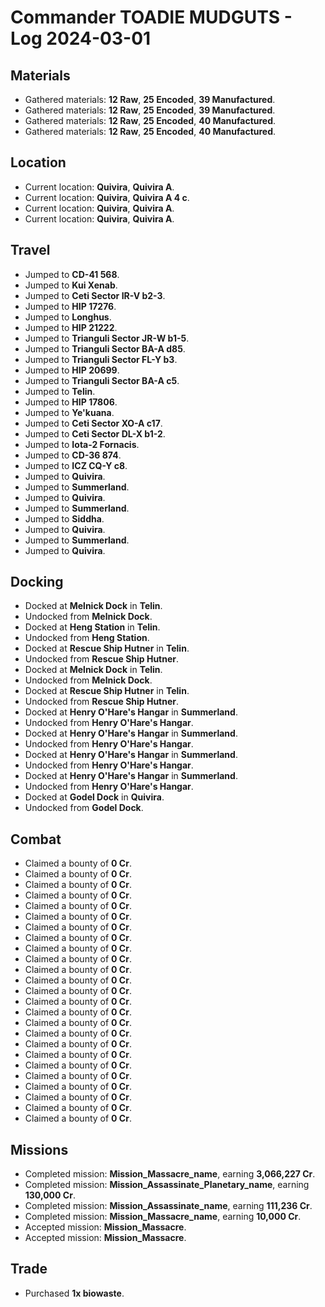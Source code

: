 # Commander TOADIE MUDGUTS - Log 2024-03-01

## Materials
- Gathered materials: **12 Raw**, **25 Encoded**, **39 Manufactured**.
- Gathered materials: **12 Raw**, **25 Encoded**, **39 Manufactured**.
- Gathered materials: **12 Raw**, **25 Encoded**, **40 Manufactured**.
- Gathered materials: **12 Raw**, **25 Encoded**, **40 Manufactured**.

## Location
- Current location: **Quivira**, **Quivira A**.
- Current location: **Quivira**, **Quivira A 4 c**.
- Current location: **Quivira**, **Quivira A**.
- Current location: **Quivira**, **Quivira A**.

## Travel
- Jumped to **CD-41 568**.
- Jumped to **Kui Xenab**.
- Jumped to **Ceti Sector IR-V b2-3**.
- Jumped to **HIP 17276**.
- Jumped to **Longhus**.
- Jumped to **HIP 21222**.
- Jumped to **Trianguli Sector JR-W b1-5**.
- Jumped to **Trianguli Sector BA-A d85**.
- Jumped to **Trianguli Sector FL-Y b3**.
- Jumped to **HIP 20699**.
- Jumped to **Trianguli Sector BA-A c5**.
- Jumped to **Telin**.
- Jumped to **HIP 17806**.
- Jumped to **Ye'kuana**.
- Jumped to **Ceti Sector XO-A c17**.
- Jumped to **Ceti Sector DL-X b1-2**.
- Jumped to **Iota-2 Fornacis**.
- Jumped to **CD-36 874**.
- Jumped to **ICZ CQ-Y c8**.
- Jumped to **Quivira**.
- Jumped to **Summerland**.
- Jumped to **Quivira**.
- Jumped to **Summerland**.
- Jumped to **Siddha**.
- Jumped to **Quivira**.
- Jumped to **Summerland**.
- Jumped to **Quivira**.

## Docking
- Docked at **Melnick Dock** in **Telin**.
- Undocked from **Melnick Dock**.
- Docked at **Heng Station** in **Telin**.
- Undocked from **Heng Station**.
- Docked at **Rescue Ship Hutner** in **Telin**.
- Undocked from **Rescue Ship Hutner**.
- Docked at **Melnick Dock** in **Telin**.
- Undocked from **Melnick Dock**.
- Docked at **Rescue Ship Hutner** in **Telin**.
- Undocked from **Rescue Ship Hutner**.
- Docked at **Henry O'Hare's Hangar** in **Summerland**.
- Undocked from **Henry O'Hare's Hangar**.
- Docked at **Henry O'Hare's Hangar** in **Summerland**.
- Undocked from **Henry O'Hare's Hangar**.
- Docked at **Henry O'Hare's Hangar** in **Summerland**.
- Undocked from **Henry O'Hare's Hangar**.
- Docked at **Henry O'Hare's Hangar** in **Summerland**.
- Undocked from **Henry O'Hare's Hangar**.
- Docked at **Godel Dock** in **Quivira**.
- Undocked from **Godel Dock**.

## Combat
- Claimed a bounty of **0 Cr**.
- Claimed a bounty of **0 Cr**.
- Claimed a bounty of **0 Cr**.
- Claimed a bounty of **0 Cr**.
- Claimed a bounty of **0 Cr**.
- Claimed a bounty of **0 Cr**.
- Claimed a bounty of **0 Cr**.
- Claimed a bounty of **0 Cr**.
- Claimed a bounty of **0 Cr**.
- Claimed a bounty of **0 Cr**.
- Claimed a bounty of **0 Cr**.
- Claimed a bounty of **0 Cr**.
- Claimed a bounty of **0 Cr**.
- Claimed a bounty of **0 Cr**.
- Claimed a bounty of **0 Cr**.
- Claimed a bounty of **0 Cr**.
- Claimed a bounty of **0 Cr**.
- Claimed a bounty of **0 Cr**.
- Claimed a bounty of **0 Cr**.
- Claimed a bounty of **0 Cr**.
- Claimed a bounty of **0 Cr**.
- Claimed a bounty of **0 Cr**.
- Claimed a bounty of **0 Cr**.
- Claimed a bounty of **0 Cr**.
- Claimed a bounty of **0 Cr**.

## Missions
- Completed mission: **Mission_Massacre_name**, earning **3,066,227 Cr**.
- Completed mission: **Mission_Assassinate_Planetary_name**, earning **130,000 Cr**.
- Completed mission: **Mission_Assassinate_name**, earning **111,236 Cr**.
- Completed mission: **Mission_Massacre_name**, earning **10,000 Cr**.
- Accepted mission: **Mission_Massacre**.
- Accepted mission: **Mission_Massacre**.

## Trade
- Purchased **1x biowaste**.

